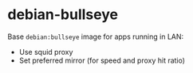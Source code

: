 # debian-bullseye

Base `debian:bullseye` image for apps running in LAN:

- Use squid proxy
- Set preferred mirror (for speed and proxy hit ratio)

